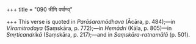 +++
title = "090 त्रीणि वर्षाण्य्"

+++
This verse is quoted in *Parāśaramādhava* (Ācāra, p. 484);—in
*Vīramitrodaya* (Saṃskāra, p. 772);—in *Hemādri* (Kāla, p. 805)—in
*Smṛticandrikā* (Saṃskāra, p. 217);—and in *Saṃskāra-ratnamālā* (p.
501).


